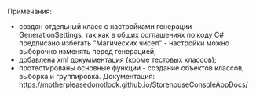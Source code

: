 Примечания:
- создан отдельный класс с настройками генерации GenerationSettings, так как в общих соглашениях по коду C# предписано избегать "Магических чисел" - настройки можно выборочно изменять перед генерацией;
- добавлена xml докумментация (кроме тестовых классов);
- протестированы основные функции - создание объектов классов, выборка и группировка.
Документация: 
https://motherpleasedonotlook.github.io/StorehouseConsoleAppDocs/
